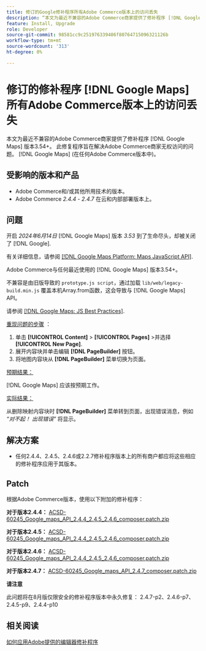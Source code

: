 ```yaml
---
title: 修订的Google修补程序所有Adobe Commerce版本上的访问丢失
description: “本文为最近不兼容的Adobe Commerce商家提供了修补程序 [!DNL Google Maps] 版本3.54+.'
feature: Install, Upgrade
role: Developer
source-git-commit: 98581cc9c251976339406f80764715096321126b
workflow-type: tm+mt
source-wordcount: '313'
ht-degree: 0%

---
```


# 修订的修补程序 [!DNL Google Maps] 所有Adobe Commerce版本上的访问丢失

本文为最近不兼容的Adobe Commerce商家提供了修补程序 [!DNL Google Maps] 版本3.54+。 此修复程序旨在解决Adobe Commerce商家无权访问的问题。 [!DNL Google Maps] (在任何Adobe Commerce版本中)。

## 受影响的版本和产品

* Adobe Commerce和/或其他所用技术的版本。
* Adobe Commerce *2.4.4* - *2.4.7* 在云和内部部署版本上。

## 问题

开启 *2024年6月14日* [!DNL Google Maps] 版本 *3.53* 到了生命尽头，却被关闭了 [!DNL Google].

有关详细信息，请参阅 [[!DNL Google Maps Platform: Maps JavaScript API]](https://developers.google.com/maps/documentation/javascript/versions#documentation-for-the-api-versions).

Adobe Commerce与任何最近使用的 [!DNL  Google Maps] 版本3.54+。

不兼容是由旧版导致的 `prototype.js script`，通过加载 `lib/web/legacy-build.min.js` 覆盖本机Array.from函数，这会导致与 [!DNL  Google Maps] API。

请参阅 [[!DNL Google Maps: JS Best Practices]](https://developers.google.com/maps/documentation/javascript/best-practices).

<u>重现问题的步骤</u> ：

1. 单击 **[!UICONTROL Content]** > **[!UICONTROL Pages]** >并选择 **[!UICONTROL New Page]**.
1. 展开内容块并单击编辑 **[!DNL PageBuilder]** 按钮。
1. 将地图内容块从 **[!DNL PageBuilder]** 菜单切换为页面。

<u>预期结果：</u>

[!DNL Google Maps] 应该按预期工作。

<u> 实际结果：</u>

从删除映射内容块时 **[!DNL PageBuilder]** 菜单转到页面，出现错误消息，例如 *“对不起！ 出现错误”* 将显示。

## 解决方案

* 任何2.4.4、2.4.5、2.4.6或2.2.7修补程序版本上的所有商户都应将这些相应的修补程序应用于其版本。

## Patch

根据Adobe Commerce版本，使用以下附加的修补程序：

**对于版本2.4.4：**
[ACSD-60245_Google_maps_API_2.4.4_2.4.5_2.4.6_composer.patch.zip](assets/ACSD-60245_Google_maps_API_2.4.4_2.4.5_2.4.6_composer.patch.zip)

**对于版本2.4.5：**
[ACSD-60245_Google_maps_API_2.4.4_2.4.5_2.4.6_composer.patch.zip](assets/ACSD-60245_Google_maps_API_2.4.4_2.4.5_2.4.6_composer.patch.zip)

**对于版本2.4.6：**
[ACSD-60245_Google_maps_API_2.4.4_2.4.5_2.4.6_composer.patch.zip](assets/ACSD-60245_Google_maps_API_2.4.4_2.4.5_2.4.6_composer.patch.zip)

**对于版本2.4.7：**
[ACSD-60245_Google_maps_API_2.4.7_composer.patch.zip](assets/ACSD-60245_Google_maps_API_2.4.7_composer.patch.zip)

**请注意**

此问题将在8月版仅限安全的修补程序版本中永久修复： 2.4.7-p2、2.4.6-p7、2.4.5-p9、2.4.4-p10

## 相关阅读

[如何应用Adobe提供的编辑器修补程序](https://experienceleague.adobe.com/en/docs/commerce-knowledge-base/kb/how-to/how-to-apply-a-composer-patch-provided-by-magento)